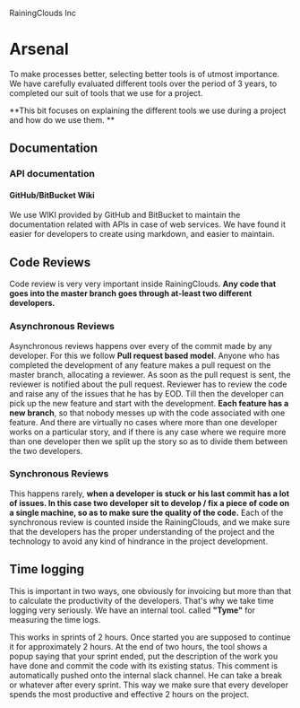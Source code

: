 RainingClouds Inc
# Arsenal

To make processes better, selecting better tools is of utmost importance. We have carefully evaluated different tools over the period of 3 years, to completed our suit of tools that we use for a project.

**This bit focuses on explaining the different tools we use during a project and how do we use them.
**

## Documentation
### API documentation
#### GitHub/BitBucket Wiki
We use WIKI provided by GitHub and BitBucket to maintain the documentation related with APIs in case of web services. We have found it easier for developers to create using markdown, and easier to maintain.
## Code Reviews
Code review is very very important inside RainingClouds. **Any code that goes into the master branch goes through at-least two different developers.**
### Asynchronous Reviews
Asynchronous reviews happens over every of the commit made by any developer. For this we follow **Pull request based model**. Anyone who has completed the development of any feature makes a pull request on the master branch, allocating a reviewer. As soon as the pull request is sent, the reviewer is notified about the pull request. Reviewer has to review the code and raise any of the issues that he has by EOD. Till then the developer can pick up the new feature and start with the development. **Each feature has a new branch**, so that nobody messes up with the code associated with one feature. And there are virtually no cases where more than one developer works on a particular story, and if there is any case where we require more than one developer then we split up the story so as to divide them between the two developers.
### Synchronous Reviews
This happens rarely, **when a developer is stuck or his last commit has a lot of issues. In this case two developer sit to develop / fix a piece of code on a single machine, so as to make sure the quality of the code.** Each of the synchronous review is counted inside the RainingClouds, and we make sure that the developers has the proper understanding of the project and the technology to avoid any kind of hindrance in the project development.
## Time logging
This is important in two ways, one obviously for invoicing but more than that to calculate the productivity of the developers. That's why we take time logging very seriously. We have an internal tool. called **"Tyme"** for measuring the time logs. 

This works in sprints of 2 hours. Once started you are supposed to continue it for approximately 2 hours. At the end of two hours, the tool shows a popup saying that your sprint ended, put the description of the work you have done and commit the code with its existing status. This comment is automatically pushed onto the internal slack channel. He can take a break or whatever after every sprint. This way we make sure that every developer spends the most productive and effective 2 hours on the project.




